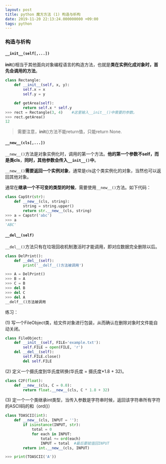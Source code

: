 ```yaml
---
layout: post
title: python 魔方方法 (1) 构造与析构
date: 2019-11-20 22:13:24.000000000 +09:00
tags: python
---
```


### 构造与析构

#### `__init__(self[,...])`

 __init__()相当于其他面向对象编程语言的构造方法，也就是**类在实例化成对象时，首先会调用的方法**。

```python
class Rectangle:
    def __init__(self, x, y):
        self.x = x
        self.y = y

    def getArea(self):
        return self.x * self.y
>>> rect = Rectangle(3, 4)    #这里输入__init__()中需要的参数。
>>> rect.getArea()
12
```

> 需要注意，__init__()方法不能return值，只能return None.

#### `__new__(cls[,...])`

 `__new__()`方法是对象实例化时，调用的第一个方法。**他的第一个参数不self，而是类cls**，**同时，其他参数会传入`__init__()`中**。

 `__new__()`**需要返回一个实例对象**，通常是cls这个类实例化的对象，当然也可以返回其他对象。

 通常在**继承一个不可变的类型的时候**，需要使用`__new__()`方法。如下代码：

```python
class CapStr(str):
    def __new__(cls, string):
        string = string.upper()
        return str.__new__(cls, string)
>>> a = Capstr('abc')
>>> a
'ABC'
```
#### `__del__(self)`

  `__del__()`方法只有在垃圾回收机制激活时才能调用，即对应数据完全删除以后。

```python
class DelPrint():
    def __del__(self):
        print('__delf__()方法被调用')

>>> A = DelPrint()
>>> B = A
>>> C = B
>>> del B
>>> del C
>>> del A
__delf__()方法被调用
```

练习：

(1) 写一个FileObject类，给文件对象进行包装，从而确认在删除对象时文件能自动关闭。

```python
class FileObject:
    def __init__(self, FILE='example.txt'):
        self.FILE = open(FILE, 'r')
    del __del__(self):
        self.FILE.close()
        del self.FILE
```


(2) 定义一个摄氏度到华氏度转换(华氏度 = 摄氏度\*1.8 + 32)。

```python
class C2F(float):
    def __new__(cls, C = 0.0):
        return float.__new__(cls, C * 1.8 + 32)
```

(3) 定一个一个类继承int类型，当传入参数是字符串时候，返回该字符串所有字符的ASCII码的和（ord()）

```python
class TOASCII(int):
    def __new__(cls, INPUT = ''):
        if isinstance(INPUT, str):
            total = 0
            for each in INPUT:
                total += ord(each)
                INPUT = total  #最后要赋值回INPUT
        return int.__new__(cls, INPUT)

>>> print(TOASCII('A'))
```

